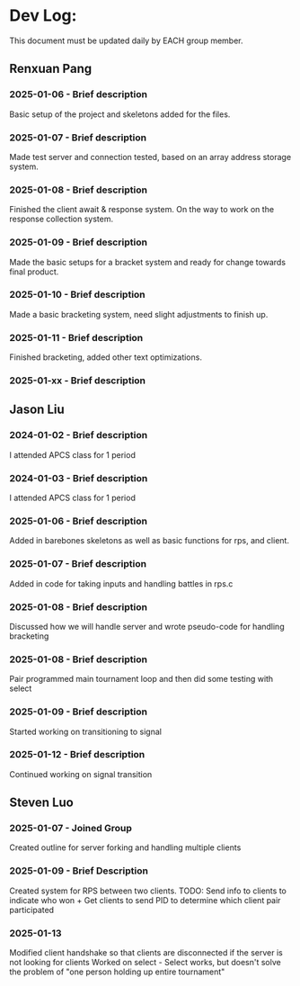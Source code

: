 # Dev Log:

This document must be updated daily by EACH group member.

## Renxuan Pang

### 2025-01-06 - Brief description
Basic setup of the project and skeletons added for the files.

### 2025-01-07 - Brief description
Made test server and connection tested, based on an array address storage system.

### 2025-01-08 - Brief description
Finished the client await & response system.
On the way to work on the response collection system.

### 2025-01-09 - Brief description
Made the basic setups for a bracket system and ready for change towards final product.

### 2025-01-10 - Brief description
Made a basic bracketing system, need slight adjustments to finish up.

### 2025-01-11 - Brief description
Finished bracketing, added other text optimizations.

### 2025-01-xx - Brief description

## Jason Liu

### 2024-01-02 - Brief description
I attended APCS class for 1 period

### 2024-01-03 - Brief description
I attended APCS class for 1 period

### 2025-01-06 - Brief description
Added in barebones skeletons as well as basic functions for rps, and client.

### 2025-01-07 - Brief description
Added in code for taking inputs and handling battles in rps.c

### 2025-01-08 - Brief description
Discussed how we will handle server and wrote pseudo-code for handling bracketing

### 2025-01-08 - Brief description
Pair programmed main tournament loop and then did some testing with select

### 2025-01-09 - Brief description
Started working on transitioning to signal

### 2025-01-12 - Brief description
Continued working on signal transition

## Steven Luo

### 2025-01-07 - Joined Group
Created outline for server forking and handling multiple clients

### 2025-01-09 - Brief Description
Created system for RPS between two clients.
TODO: Send info to clients to indicate who won + Get clients to send PID to determine which client pair participated

### 2025-01-13
Modified client handshake so that clients are disconnected if the server is not looking for clients
Worked on select - Select works, but doesn't solve the problem of "one person holding up entire tournament"

